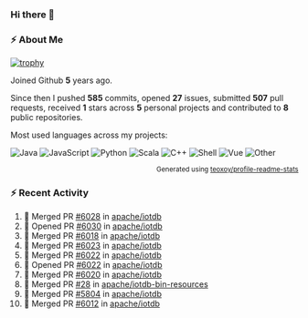 ### Hi there 👋

### :zap: About Me

[![trophy](https://github-profile-trophy.vercel.app/?username=HTHou&theme=onedark)](https://github.com/ryo-ma/github-profile-trophy)
   
Joined Github **5** years ago.

Since then I pushed **585** commits, opened **27** issues, submitted **507** pull requests, received **1** stars across **5** personal projects and contributed to **8** public repositories.

Most used languages across my projects:

![Java](https://img.shields.io/static/v1?style=flat-square&label=%E2%A0%80&color=555&labelColor=%23b07219&message=Java%EF%B8%B194.4%25)
![JavaScript](https://img.shields.io/static/v1?style=flat-square&label=%E2%A0%80&color=555&labelColor=%23f1e05a&message=JavaScript%EF%B8%B11.4%25)
![Python](https://img.shields.io/static/v1?style=flat-square&label=%E2%A0%80&color=555&labelColor=%233572A5&message=Python%EF%B8%B10.7%25)
![Scala](https://img.shields.io/static/v1?style=flat-square&label=%E2%A0%80&color=555&labelColor=%23c22d40&message=Scala%EF%B8%B10.6%25)
![C++](https://img.shields.io/static/v1?style=flat-square&label=%E2%A0%80&color=555&labelColor=%23f34b7d&message=C%2B%2B%EF%B8%B10.6%25)
![Shell](https://img.shields.io/static/v1?style=flat-square&label=%E2%A0%80&color=555&labelColor=%2389e051&message=Shell%EF%B8%B10.4%25)
![Vue](https://img.shields.io/static/v1?style=flat-square&label=%E2%A0%80&color=555&labelColor=%2341b883&message=Vue%EF%B8%B10.3%25)
![Other](https://img.shields.io/static/v1?style=flat-square&label=%E2%A0%80&color=555&labelColor=%23ededed&message=Other%EF%B8%B11.2%25)

<p align="right"><sub>Generated using <a href="https://github.com/marketplace/actions/profile-readme-stats">teoxoy/profile-readme-stats</a></sub></p>


<!--![](https://github.com/HTHou/HTHou/blob/output/github-contribution-grid-snake.svg)-->

<!--![Haonan Hou's github stats](https://github-readme-stats.vercel.app/api?username=HTHou&count_private=true&show_icons=true&theme=onedark)-->

<!--![Haonan Hou's wakatime stats](https://github-readme-stats.vercel.app/api/wakatime?username=HTHou&layout=compact&theme=onedark)-->

<!--![Top Langs](https://github-readme-stats.vercel.app/api/top-langs/?username=HTHou&theme=onedark&layout=compact)-->

### :zap: Recent Activity
<!--START_SECTION:activity-->
1. 🎉 Merged PR [#6028](https://github.com/apache/iotdb/pull/6028) in [apache/iotdb](https://github.com/apache/iotdb)
2. 💪 Opened PR [#6030](https://github.com/apache/iotdb/pull/6030) in [apache/iotdb](https://github.com/apache/iotdb)
3. 🎉 Merged PR [#6018](https://github.com/apache/iotdb/pull/6018) in [apache/iotdb](https://github.com/apache/iotdb)
4. 🎉 Merged PR [#6023](https://github.com/apache/iotdb/pull/6023) in [apache/iotdb](https://github.com/apache/iotdb)
5. 🎉 Merged PR [#6022](https://github.com/apache/iotdb/pull/6022) in [apache/iotdb](https://github.com/apache/iotdb)
6. 💪 Opened PR [#6022](https://github.com/apache/iotdb/pull/6022) in [apache/iotdb](https://github.com/apache/iotdb)
7. 🎉 Merged PR [#6020](https://github.com/apache/iotdb/pull/6020) in [apache/iotdb](https://github.com/apache/iotdb)
8. 🎉 Merged PR [#28](https://github.com/apache/iotdb-bin-resources/pull/28) in [apache/iotdb-bin-resources](https://github.com/apache/iotdb-bin-resources)
9. 🎉 Merged PR [#5804](https://github.com/apache/iotdb/pull/5804) in [apache/iotdb](https://github.com/apache/iotdb)
10. 🎉 Merged PR [#6012](https://github.com/apache/iotdb/pull/6012) in [apache/iotdb](https://github.com/apache/iotdb)
<!--END_SECTION:activity-->

<!--
**HTHou/HTHou** is a ✨ _special_ ✨ repository because its `README.md` (this file) appears on your GitHub profile.

Here are some ideas to get you started:

- 🔭 I’m currently working on ...
- 🌱 I’m currently learning ...
- 👯 I’m looking to collaborate on ...
- 🤔 I’m looking for help with ...
- 💬 Ask me about ...
- 📫 How to reach me: ...
- 😄 Pronouns: ...
- ⚡ Fun fact: ...
-->
